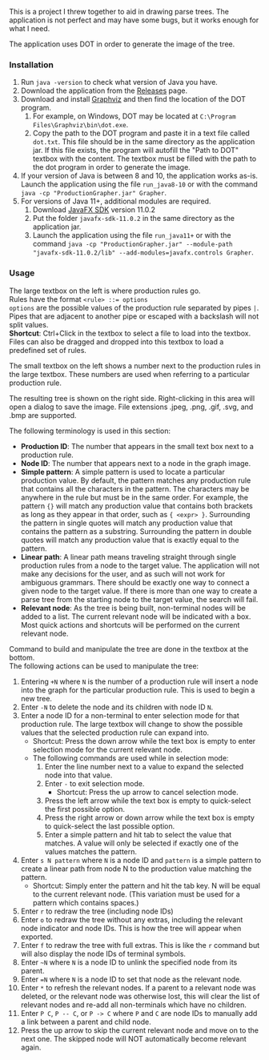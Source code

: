 This is a project I threw together to aid in drawing parse trees.
The application is not perfect and may have some bugs, but it works enough for what I need.

The application uses DOT in order to generate the image of the tree.

### Installation
1. Run `java -version` to check what version of Java you have.
2. Download the application from the [Releases](https://github.com/567legodude/ProductionGrapher/releases) page.
3. Download and install [Graphviz](https://graphviz.org/download/) and then find the location of the DOT program.
    1. For example, on Windows, DOT may be located at `C:\Program Files\Graphviz\bin\dot.exe`.
    2. Copy the path to the DOT program and paste it in a text file called `dot.txt`. This file should be in the same
       directory as the application jar. If this file exists, the program will autofill the "Path
       to DOT" textbox with the content. The textbox must be filled with the path to the dot program in order
       to generate the image.
4. If your version of Java is between 8 and 10, the application works as-is. Launch the application using
   the file `run_java8-10` or with the command `java -cp "ProductionGrapher.jar" Grapher`.
5. For versions of Java 11+, additional modules are required.
    1. Download [JavaFX SDK](https://gluonhq.com/products/javafx/) version 11.0.2
    2. Put the folder `javafx-sdk-11.0.2` in the same directory as the application jar.
    3. Launch the application using the file `run_java11+` or with the command `java -cp "ProductionGrapher.jar" --module-path "javafx-sdk-11.0.2/lib" --add-modules=javafx.controls Grapher`.

### Usage
The large textbox on the left is where production rules go.  
Rules have the format `<rule> ::= options`  
`options` are the possible values of the production rule separated by pipes `|`. Pipes that are
adjacent to another pipe or escaped with a backslash will not split values.  
**Shortcut**: Ctrl+Click in the textbox to select a file to load into the textbox. Files
can also be dragged and dropped into this textbox to load a predefined set of rules.

The small textbox on the left shows a number next to the production rules in the large textbox.
These numbers are used when referring to a particular production rule.

The resulting tree is shown on the right side. Right-clicking in this area will open a dialog
to save the image. File extensions .jpeg, .png, .gif, .svg, and .bmp are supported.

The following terminology is used in this section:
* **Production ID**: The number that appears in the small text box next to a production rule.
* **Node ID**: The number that appears next to a node in the graph image.
* **Simple pattern**: A simple pattern is used to locate a particular production value. By default,
  the pattern matches any production rule that contains all the characters in the pattern. The characters
  may be anywhere in the rule but must be in the same order. For example, the pattern `{}` will match any
  production value that contains both brackets as long as they appear in that order, such as `{ <expr> }`.
  Surrounding the pattern in single quotes will match any production value that contains the pattern as a substring.
  Surrounding the pattern in double quotes will match any production value that is exactly equal to the pattern.
* **Linear path**: A linear path means traveling straight through single production rules from a node
  to the target value. The application will not make any decisions for the user, and as such will
  not work for ambiguous grammars. There should be exactly one way to connect a given node
  to the target value. If there is more than one way to create a parse tree from the starting
  node to the target value, the search will fail.
* **Relevant node**: As the tree is being built, non-terminal nodes will be added to a list. The current relevant
  node will be indicated with a box. Most quick actions and shortcuts will be performed on the current relevant node.

Command to build and manipulate the tree are done in the textbox at the bottom.  
The following actions can be used to manipulate the tree:
1. Entering `+N` where `N` is the number of a production rule will insert a node into the graph
for the particular production rule. This is used to begin a new tree.
2. Enter `-N` to delete the node and its children with node ID `N`.
3. Enter a node ID for a non-terminal to enter selection mode for that production rule. The large textbox will change to show
   the possible values that the selected production rule can expand into.
    * Shortcut: Press the down arrow while the text box is empty to enter selection mode for the current relevant node.
    * The following commands are used while in selection mode:
        1. Enter the line number next to a value to expand the selected node into that value.
        2. Enter `-` to exit selection mode.
            * Shortcut: Press the up arrow to cancel selection mode.
        3. Press the left arrow while the text box is empty to quick-select the first possible option.
        4. Press the right arrow or down arrow while the text box is empty to quick-select the last possible option.
        5. Enter a simple pattern and hit tab to select the value that matches. A value will only be selected
            if exactly one of the values matches the pattern.
4. Enter `s N pattern` where `N` is a node ID and `pattern` is a simple pattern to create a linear
path from node N to the production value matching the pattern.
    * Shortcut: Simply enter the pattern and hit the tab key. N will be equal to the current relevant node. (This
      variation must be used for a pattern which contains spaces.)
5. Enter `r` to redraw the tree (including node IDs)
6. Enter `o` to redraw the tree without any extras, including the relevant node indicator and node IDs. This is how
the tree will appear when exported.
7. Enter `f` to redraw the tree with full extras. This is like the `r` command but will also display the node IDs
of terminal symbols.
8. Enter `~N` where `N` is a node ID to unlink the specified node from its parent.
9. Enter `=N` where `N` is a node ID to set that node as the relevant node.
10. Enter `*` to refresh the relevant nodes. If a parent to a relevant node was deleted, or the relevant node was
otherwise lost, this will clear the list of relevant nodes and re-add all non-terminals which have no children.
11. Enter `P C`, `P -- C`, or `P -> C` where `P` and `C` are node IDs to manually add a link between a parent and child node.
12. Press the up arrow to skip the current relevant node and move on to the next one. The skipped node will NOT
automatically become relevant again.